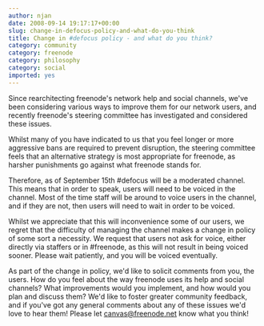 ```yaml
---
author: njan
date: 2008-09-14 19:17:17+00:00
slug: change-in-defocus-policy-and-what-do-you-think
title: Change in #defocus policy - and what do you think?
category: community
category: freenode
category: philosophy
category: social
imported: yes
---
```

Since rearchitecting freenode's network help and social channels, we've been considering various ways to improve them for our network users, and recently freenode's steering committee has investigated and considered these issues.

Whilst many of you have indicated to us that you feel longer or more aggressive bans are required to prevent disruption, the steering committee feels that an alternative strategy is most appropriate for freenode, as harsher punishments go against what freenode stands for.

Therefore, as of September 15th #defocus will be a moderated channel. This means that in order to speak, users will need to be voiced in the channel. Most of the time staff will be around to voice users in the channel, and if they are not, then users will need to wait in order to be voiced.

Whilst we appreciate that this will inconvenience some of our users, we regret that the difficulty of managing the channel makes a change in policy of some sort a necessity. We request that users not ask for voice, either directly via staffers or in #freenode, as this will not result in being voiced sooner. Please wait patiently, and you will be voiced eventually.

As part of the change in policy, we'd like to solicit comments from you, the users. How do you feel about the way freenode uses its help and social channels? What improvements would you implement, and how would you plan and discuss them? We'd like to foster greater community feedback, and if you've got any general comments about any of these issues we'd love to hear them! Please let canvas@freenode.net know what you think!
